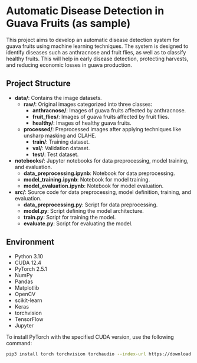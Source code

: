 # Automatic Disease Detection in Guava Fruits (as sample)

This project aims to develop an automatic disease detection system for guava fruits using machine learning techniques. The system is designed to identify diseases such as anthracnose and fruit flies, as well as to classify healthy fruits. This will help in early disease detection, protecting harvests, and reducing economic losses in guava production.

## Project Structure

- **data/**: Contains the image datasets.
  - **raw/**: Original images categorized into three classes:
    - **anthracnose/**: Images of guava fruits affected by anthracnose.
    - **fruit_flies/**: Images of guava fruits affected by fruit flies.
    - **healthy/**: Images of healthy guava fruits.
  - **processed/**: Preprocessed images after applying techniques like unsharp masking and CLAHE.
    - **train/**: Training dataset.
    - **val/**: Validation dataset.
    - **test/**: Test dataset.
- **notebooks/**: Jupyter notebooks for data preprocessing, model training, and evaluation.
  - **data_preprocessing.ipynb**: Notebook for data preprocessing.
  - **model_training.ipynb**: Notebook for model training.
  - **model_evaluation.ipynb**: Notebook for model evaluation.
- **src/**: Source code for data preprocessing, model definition, training, and evaluation.
  - **data_preprocessing.py**: Script for data preprocessing.
  - **model.py**: Script defining the model architecture.
  - **train.py**: Script for training the model.
  - **evaluate.py**: Script for evaluating the model.

## Environment

- Python 3.10
- CUDA 12.4
- PyTorch 2.5.1
- NumPy
- Pandas
- Matplotlib
- OpenCV
- scikit-learn
- Keras
- torchvision
- TensorFlow
- Jupyter

To install PyTorch with the specified CUDA version, use the following command:

```sh
pip3 install torch torchvision torchaudio --index-url https://download.pytorch.org/whl/cu124
